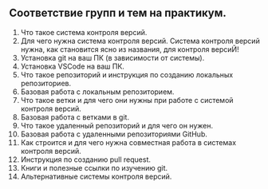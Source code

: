 ## Соответствие групп и тем на практикум.

1. Что такое система контроля версий.
2. Для чего нужна система контроля версий.
Система контроля версий нужна, как становится ясно из названия, для контроля версиЙ!
3. Установка git на ваш ПК (в зависимости от системы).
4. Установка VSCode на ваш ПК.
5. Что такое репозиторий и инструкция по созданию локальных репозиториев.
6. Базовая работа с локальным репозиторием.
7. Что такое ветки и для чего они нужны при работе с системой контроля версий.
8. Базовая работа с ветками в git.
9. Что такое удаленный репозиторий и для чего он нужен.
10. Базовая работа с удаленными репозиториями GitHub.
11. Как строится и для чего нужна совместная работа в системах контроля версий.
12. Инструкция по созданию pull request.
13. Книги и полезные ссылки по изучению git.
14. Альтернативные системы контроля версий.
